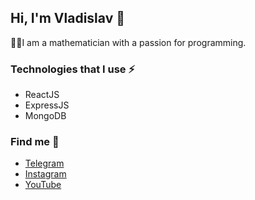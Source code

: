## Hi, I'm Vladislav 👋

👨‍💻I am a mathematician with a passion for programming.

### Technologies that I use ⚡
- ReactJS
- ExpressJS
- MongoDB

### Find me 💬
- [Telegram](https://t.me/krowker)
- [Instagram](https://www.instagram.com/krowker/)
- [YouTube](https://www.youtube.com/channel/UCi593xVKTKDw818SaVe48fQ)

